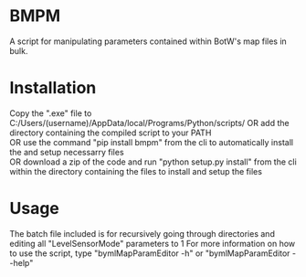# BMPM
 A script for manipulating parameters contained within BotW's map files in bulk.

# Installation
 Copy the ".exe" file to C:/Users/(username)/AppData/local/Programs/Python/scripts/ OR add the directory containing the compiled script to your PATH
 <br>
 OR
 use the command "pip install bmpm" from the cli to automatically install the and setup necessarry files
 <br>
 OR
 download a zip of the code and run "python setup.py install" from the cli within the directory containing the files to install and setup the files

# Usage
 The batch file included is for recursively going through directories and editing all "LevelSensorMode" parameters to 1
 For more information on how to use the script, type "bymlMapParamEditor -h" or "bymlMapParamEditor --help"
